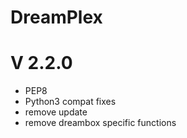 DreamPlex
=========

V 2.2.0
==========
* PEP8
* Python3 compat fixes
* remove update
* remove dreambox specific functions

